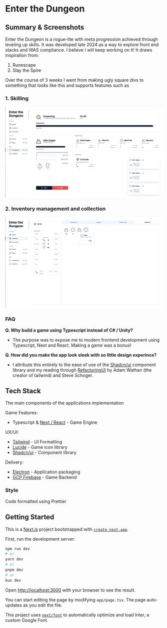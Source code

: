 # Enter the Dungeon
## Summary & Screenshots
Enter the Dungeon is a rogue-lite with meta progression achieved through leveling up skills. It was developed late 2024 as a way to explore front end stacks and WAS compliance. I believe I will keep working on it! It draws inspiration from:

1. Runescape
2. Slay the Spire

Over the course of 3 weeks I went from making ugly square divs to something that looks like this and supports features such as

### 1. Skilling

![sample](./docs/readme/overview.png)


### 2. Inventory management and collection

![inventory](./docs/readme/inventory.png)

### FAQ
**Q. Why build a game using Typescript instead of C# / Unity?**
- The purpose was to expose me to modern frontend development using Typescript, Next and React. Making a game was a bonus!

**Q. How did you make the app look sleek with so little design experince?**
- I attribute this entirely to the ease of use of the [Shadcn/ui](https://ui.shadcn.com) component library and my reading through [RefactoringUI](https://www.refactoringui.com) by Adam Wathan (the creator of tailwind) and Steve Schoger.

## Tech Stack
The main components of the applications implementation

Game Features:
- Typescript & [Next / React](https://nextjs.org) - Game Engine

UX/UI:
- [Tailwind](https://tailwindcss.com) - UI Formatting
- [Lucide](https://lucide.dev/icons/) - Game icon library
- [Shadcn/ui](https://ui.shadcn.com) - Component library

Delivery:
- [Electron](https://www.electronjs.org) - Application packaging
- [GCP Firebase](https://firebase.google.com) - Game Backend

### Style
Code formatted using Prettier


## Getting Started
This is a [Next.js](https://nextjs.org/) project bootstrapped with [`create-next-app`](https://github.com/vercel/next.js/tree/canary/packages/create-next-app).

First, run the development server:

```bash
npm run dev
# or
yarn dev
# or
pnpm dev
# or
bun dev
```

Open [http://localhost:3000](http://localhost:3000) with your browser to see the result.

You can start editing the page by modifying `app/page.tsx`. The page auto-updates as you edit the file.

This project uses [`next/font`](https://nextjs.org/docs/basic-features/font-optimization) to automatically optimize and load Inter, a custom Google Font.

